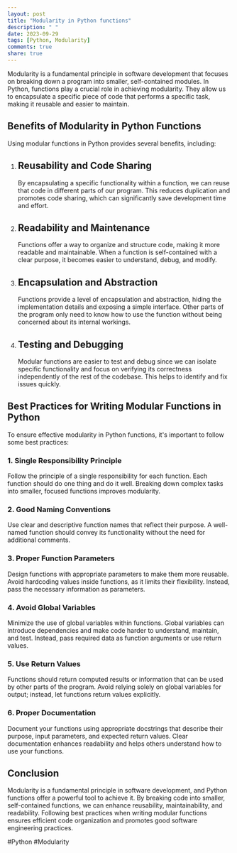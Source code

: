 ```yaml
---
layout: post
title: "Modularity in Python functions"
description: " "
date: 2023-09-29
tags: [Python, Modularity]
comments: true
share: true
---
```


Modularity is a fundamental principle in software development that focuses on breaking down a program into smaller, self-contained modules. In Python, functions play a crucial role in achieving modularity. They allow us to encapsulate a specific piece of code that performs a specific task, making it reusable and easier to maintain.

## Benefits of Modularity in Python Functions

Using modular functions in Python provides several benefits, including:

1. ## Reusability and Code Sharing
   By encapsulating a specific functionality within a function, we can reuse that code in different parts of our program. This reduces duplication and promotes code sharing, which can significantly save development time and effort.

2. ## Readability and Maintenance
   Functions offer a way to organize and structure code, making it more readable and maintainable. When a function is self-contained with a clear purpose, it becomes easier to understand, debug, and modify.

3. ## Encapsulation and Abstraction
   Functions provide a level of encapsulation and abstraction, hiding the implementation details and exposing a simple interface. Other parts of the program only need to know how to use the function without being concerned about its internal workings.

4. ## Testing and Debugging
   Modular functions are easier to test and debug since we can isolate specific functionality and focus on verifying its correctness independently of the rest of the codebase. This helps to identify and fix issues quickly.

## Best Practices for Writing Modular Functions in Python

To ensure effective modularity in Python functions, it's important to follow some best practices:

### 1. Single Responsibility Principle
   Follow the principle of a single responsibility for each function. Each function should do one thing and do it well. Breaking down complex tasks into smaller, focused functions improves modularity.

### 2. Good Naming Conventions
   Use clear and descriptive function names that reflect their purpose. A well-named function should convey its functionality without the need for additional comments.

### 3. Proper Function Parameters
   Design functions with appropriate parameters to make them more reusable. Avoid hardcoding values inside functions, as it limits their flexibility. Instead, pass the necessary information as parameters.

### 4. Avoid Global Variables
   Minimize the use of global variables within functions. Global variables can introduce dependencies and make code harder to understand, maintain, and test. Instead, pass required data as function arguments or use return values.

### 5. Use Return Values
   Functions should return computed results or information that can be used by other parts of the program. Avoid relying solely on global variables for output; instead, let functions return values explicitly.

### 6. Proper Documentation
   Document your functions using appropriate docstrings that describe their purpose, input parameters, and expected return values. Clear documentation enhances readability and helps others understand how to use your functions.

## Conclusion

Modularity is a fundamental principle in software development, and Python functions offer a powerful tool to achieve it. By breaking code into smaller, self-contained functions, we can enhance reusability, maintainability, and readability. Following best practices when writing modular functions ensures efficient code organization and promotes good software engineering practices.

#Python #Modularity
